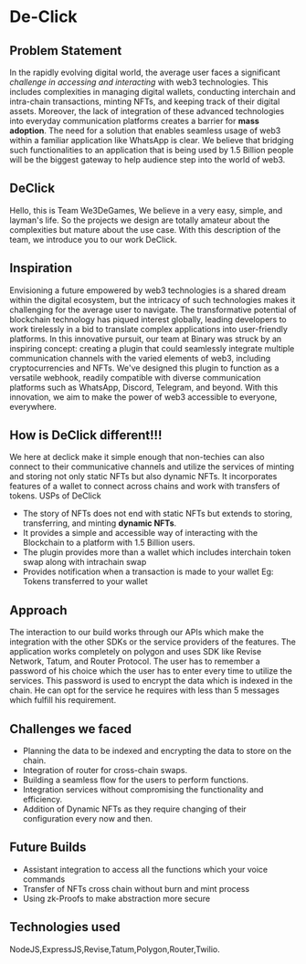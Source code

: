
# De-Click

## Problem Statement
In the rapidly evolving digital world, the average user faces a significant *challenge in accessing and interacting* with web3 technologies. This includes complexities in managing digital wallets, conducting interchain and intra-chain transactions, minting NFTs, and keeping track of their digital assets. Moreover, the lack of integration of these advanced technologies into everyday communication platforms creates a barrier for **mass adoption**. The need for a solution that enables seamless usage of web3 within a familiar application like WhatsApp is clear. We believe that bridging such functionalities to an application that is being used by 1.5 Billion people will be the biggest gateway to help audience step into the world of web3.

## DeClick
Hello, this is Team We3DeGames, We believe in a very easy, simple, and layman's life. So the projects we design are totally amateur about the complexities but mature about the use case. With this description of the team, we introduce you to our work DeClick.

## Inspiration
Envisioning a future empowered by web3 technologies is a shared dream within the digital ecosystem, but the intricacy of such technologies makes it challenging for the average user to navigate. The transformative potential of blockchain technology has piqued interest globally, leading developers to work tirelessly in a bid to translate complex applications into user-friendly platforms.
In this innovative pursuit, our team at Binary was struck by an inspiring concept: creating a plugin that could seamlessly integrate multiple communication channels with the varied elements of web3, including cryptocurrencies and NFTs. We've designed this plugin to function as a versatile webhook, readily compatible with diverse communication platforms such as WhatsApp, Discord, Telegram, and beyond. With this innovation, we aim to make the power of web3 accessible to everyone, everywhere.

## How is DeClick different!!!
We here at declick make it simple enough that non-techies can also connect to their communicative channels and utilize the services of minting and storing not only static NFTs but also dynamic NFTs. It incorporates features of a wallet to connect across chains and work with transfers of tokens.
USPs of DeClick
- The story of NFTs does not end with static NFTs but extends to storing, transferring, and minting **dynamic NFTs**.
- It provides a simple and accessible way of interacting with the Blockchain to a platform with 1.5 Billion users.
- The plugin provides more than a wallet which includes interchain token swap along with intrachain swap
- Provides notification when a transaction is made to your wallet 
    Eg: Tokens transferred to your wallet 

## Approach
The interaction to our build works through our APIs which make the integration with the other SDKs or the service providers of the features. The application works completely on polygon and uses SDK like Revise Network, Tatum, and Router Protocol. The user has to remember a password of his choice which the user has to enter every time to utilize the services. This password is used to encrypt the data which is indexed in the chain. He can opt for the service he requires with less than 5 messages which fulfill his requirement.

## Challenges we faced 
- Planning the data to be indexed and encrypting the data to store on the chain. 
- Integration of router for cross-chain swaps.
- Building a seamless flow for the users to perform functions.
- Integration services without compromising the functionality and efficiency.
- Addition of Dynamic NFTs as they require changing of their configuration every now and then.

## Future Builds
- Assistant integration to access all the functions which your voice commands 
- Transfer of NFTs cross chain without burn and mint process 
- Using zk-Proofs to make abstraction more secure

## Technologies used 
NodeJS,ExpressJS,Revise,Tatum,Polygon,Router,Twilio.




